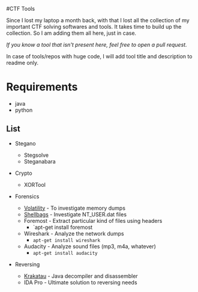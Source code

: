 #CTF Tools

Since I lost my laptop a month back, with that I lost all the collection of my important CTF solving softwares and tools. It takes time to build up the collection. So I am adding them all here, just in case.

_If you know a tool that isn't present here, feel free to open a pull request._

In case of tools/repos with huge code, I will add tool title and description to readme only.

# Requirements

- java
- python

## List

- Stegano
  - Stegsolve
  - Steganabara

- Crypto
  - XORTool

- Forensics
  - [Volatility](https://github.com/volatilityfoundation/volatility) - To investigate memory dumps
  - [Shellbags](https://github.com/williballenthin/shellbags) - Investigate NT\_USER.dat files
  - Foremost - Extract particular kind of files using headers
	- `apt-get install foremost
  - Wireshark - Analyze the network dumps
	- `apt-get install wireshark`
  - Audacity - Analyze sound files (mp3, m4a, whatever)
	- `apt-get install audacity`

- Reversing
  - [Krakatau](https://github.com/Storyyeller/Krakatau) - Java decompiler and disassembler
  - IDA Pro - Ultimate solution to reversing needs  

